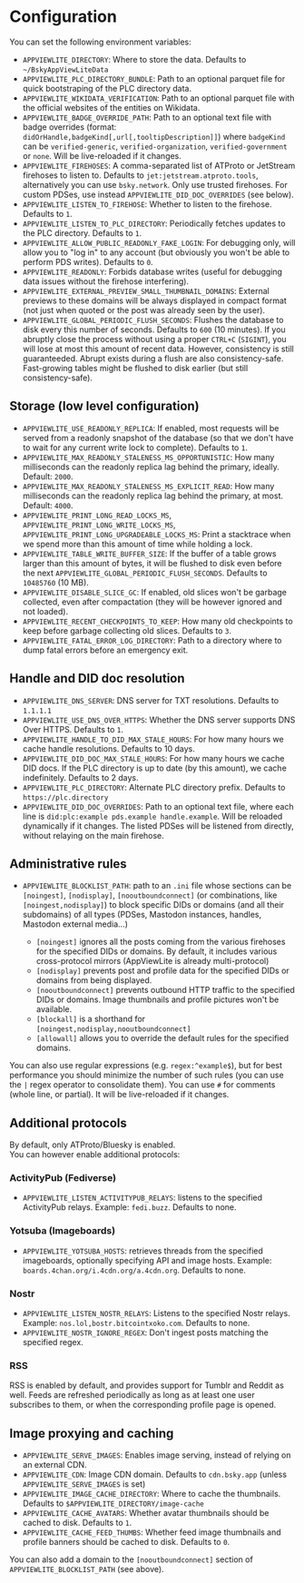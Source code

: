 # Configuration

You can set the following environment variables:

* `APPVIEWLITE_DIRECTORY`: Where to store the data. Defaults to `~/BskyAppViewLiteData`
* `APPVIEWLITE_PLC_DIRECTORY_BUNDLE`: Path to an optional parquet file for quick bootstraping of the PLC directory data.
* `APPVIEWLITE_WIKIDATA_VERIFICATION`: Path to an optional parquet file with the official websites of the entities on Wikidata.
* `APPVIEWLITE_BADGE_OVERRIDE_PATH`: Path to an optional text file with badge overrides (format: `didOrHandle,badgeKind[,url[,tooltipDescription]]`) where `badgeKind` can be `verified-generic`, `verified-organization`, `verified-government` or `none`. Will be live-reloaded if it changes.
* `APPVIEWLITE_FIREHOSES`: A comma-separated list of ATProto or JetStream firehoses to listen to. Defaults to `jet:jetstream.atproto.tools`, alternatively you can use `bsky.network`. Only use trusted firehoses. For custom PDSes, use instead `APPVIEWLITE_DID_DOC_OVERRIDES` (see below).
* `APPVIEWLITE_LISTEN_TO_FIREHOSE`: Whether to listen to the firehose. Defaults to `1`.
* `APPVIEWLITE_LISTEN_TO_PLC_DIRECTORY`: Periodically fetches updates to the PLC directory. Defaults to `1`.
* `APPVIEWLITE_ALLOW_PUBLIC_READONLY_FAKE_LOGIN`: For debugging only, will allow you to "log in" to any account (but obviously you won't be able to perform PDS writes). Defaults to `0`.
* `APPVIEWLITE_READONLY`: Forbids database writes (useful for debugging data issues without the firehose interfering).
* `APPVIEWLITE_EXTERNAL_PREVIEW_SMALL_THUMBNAIL_DOMAINS`: External previews to these domains will be always displayed in compact format (not just when quoted or the post was already seen by the user).
* `APPVIEWLITE_GLOBAL_PERIODIC_FLUSH_SECONDS`: Flushes the database to disk every this number of seconds. Defaults to `600` (10 minutes). If you abruptly close the process without using a proper `CTRL+C` (`SIGINT`), you will lose at most this amount of recent data. However, consistency is still guaranteeded. Abrupt exists during a flush are also consistency-safe. Fast-growing tables might be flushed to disk earlier (but still consistency-safe).

## Storage (low level configuration)
* `APPVIEWLITE_USE_READONLY_REPLICA`: If enabled, most requests will be served from a readonly snapshot of the database (so that we don't have to wait for any current write lock to complete). Defaults to `1`.
* `APPVIEWLITE_MAX_READONLY_STALENESS_MS_OPPORTUNISTIC`: How many milliseconds can the readonly replica lag behind the primary, ideally. Default: `2000`.
* `APPVIEWLITE_MAX_READONLY_STALENESS_MS_EXPLICIT_READ`: How many milliseconds can the readonly replica lag behind the primary, at most. Default: `4000`.
* `APPVIEWLITE_PRINT_LONG_READ_LOCKS_MS`, `APPVIEWLITE_PRINT_LONG_WRITE_LOCKS_MS`, `APPVIEWLITE_PRINT_LONG_UPGRADEABLE_LOCKS_MS`: Print a stacktrace when we spend more than this amount of time while holding a lock.
* `APPVIEWLITE_TABLE_WRITE_BUFFER_SIZE`: If the buffer of a table grows larger than this amount of bytes, it will be flushed to disk even before the next `APPVIEWLITE_GLOBAL_PERIODIC_FLUSH_SECONDS`. Defaults to `10485760` (10 MB).
* `APPVIEWLITE_DISABLE_SLICE_GC`: If enabled, old slices won't be garbage collected, even after compactation (they will be however ignored and not loaded).
* `APPVIEWLITE_RECENT_CHECKPOINTS_TO_KEEP`: How many old checkpoints to keep before garbage collecting old slices. Defaults to `3`.
* `APPVIEWLITE_FATAL_ERROR_LOG_DIRECTORY`: Path to a directory where to dump fatal errors before an emergency exit.

## Handle and DID doc resolution
* `APPVIEWLITE_DNS_SERVER`: DNS server for TXT resolutions. Defaults to `1.1.1.1`
* `APPVIEWLITE_USE_DNS_OVER_HTTPS`: Whether the DNS server supports DNS Over HTTPS. Defaults to `1`.
* `APPVIEWLITE_HANDLE_TO_DID_MAX_STALE_HOURS`: For how many hours we cache handle resolutions. Defaults to 10 days.
* `APPVIEWLITE_DID_DOC_MAX_STALE_HOURS`: For how many hours we cache DID docs. If the PLC directory is up to date (by this amount), we cache indefinitely. Defaults to 2 days.
* `APPVIEWLITE_PLC_DIRECTORY`: Alternate PLC directory prefix. Defaults to `https://plc.directory`
* `APPVIEWLITE_DID_DOC_OVERRIDES`: Path to an optional text file, where each line is `did:plc:example pds.example handle.example`. Will be reloaded dynamically if it changes. The listed PDSes will be listened from directly, without relaying on the main firehose.

## Administrative rules
* `APPVIEWLITE_BLOCKLIST_PATH`: path to an `.ini` file whose sections can be `[noingest]`, `[nodisplay]`, `[nooutboundconnect]` (or combinations, like `[noingest,nodisplay]`) to block specific DIDs or domains (and all their subdomains) of all types (PDSes, Mastodon instances, handles, Mastodon external media...)

   * `[noingest]` ignores all the posts coming from the various firehoses for the specified DIDs or domains. By default, it includes various cross-protocol mirrors (AppViewLite is already multi-protocol)
   * `[nodisplay]` prevents post and profile data for the specified DIDs or domains from being displayed.
   * `[nooutboundconnect]` prevents outbound HTTP traffic to the specified DIDs or domains. Image thumbnails and profile pictures won't be available.
   * `[blockall]` is a shorthand for `[noingest,nodisplay,nooutboundconnect]`
   * `[allowall]` allows you to override the default rules for the specified domains.

You can also use regular expressions (e.g. `regex:^example$`), but for best performance you should minimize the number of such rules (you can use the `|` regex operator to consolidate them).
You can use `#` for comments (whole line, or partial).
It will be live-reloaded if it changes.

## Additional protocols
By default, only ATProto/Bluesky is enabled.<br>
You can however enable additional protocols:

### ActivityPub (Fediverse)
* `APPVIEWLITE_LISTEN_ACTIVITYPUB_RELAYS`: listens to the specified ActivityPub relays. Example: `fedi.buzz`. Defaults to none.

### Yotsuba (Imageboards)
* `APPVIEWLITE_YOTSUBA_HOSTS`: retrieves threads from the specified imageboards, optionally specifying API and image hosts. Example: `boards.4chan.org/i.4cdn.org/a.4cdn.org`. Defaults to none.

### Nostr
* `APPVIEWLITE_LISTEN_NOSTR_RELAYS`: Listens to the specified Nostr relays. Example: `nos.lol,bostr.bitcointxoko.com`. Defaults to none.
* `APPVIEWLITE_NOSTR_IGNORE_REGEX`: Don't ingest posts matching the specified regex.

### RSS
RSS is enabled by default, and provides support for Tumblr and Reddit as well. Feeds are refreshed periodically as long as at least one user subscribes to them, or when the corresponding profile page is opened.

## Image proxying and caching
* `APPVIEWLITE_SERVE_IMAGES`: Enables image serving, instead of relying on an external CDN.
* `APPVIEWLITE_CDN`: Image CDN domain. Defaults to `cdn.bsky.app` (unless `APPVIEWLITE_SERVE_IMAGES` is set)
* `APPVIEWLITE_IMAGE_CACHE_DIRECTORY`: Where to cache the thumbnails. Defaults to `$APPVIEWLITE_DIRECTORY/image-cache`
* `APPVIEWLITE_CACHE_AVATARS`: Whether avatar thumbnails should be cached to disk. Defaults to `1`.
* `APPVIEWLITE_CACHE_FEED_THUMBS`: Whether feed image thumbnails and profile banners should be cached to disk. Defaults to `0`.

You can also add a domain to the `[nooutboundconnect]` section of `APPVIEWLITE_BLOCKLIST_PATH` (see above).